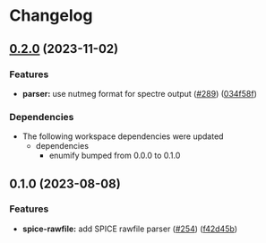 # Changelog

## [0.2.0](https://github.com/ucb-substrate/substrate2/compare/nutlex-v0.1.0...nutlex-v0.2.0) (2023-11-02)


### Features

* **parser:** use nutmeg format for spectre output ([#289](https://github.com/ucb-substrate/substrate2/issues/289)) ([034f58f](https://github.com/ucb-substrate/substrate2/commit/034f58f99c587c61003761971e76c26038de9b3b))


### Dependencies

* The following workspace dependencies were updated
  * dependencies
    * enumify bumped from 0.0.0 to 0.1.0

## 0.1.0 (2023-08-08)


### Features

* **spice-rawfile:** add SPICE rawfile parser ([#254](https://github.com/substrate-labs/substrate2/issues/254)) ([f42d45b](https://github.com/substrate-labs/substrate2/commit/f42d45b2caf8a65651906d724560c64e896a5580))
